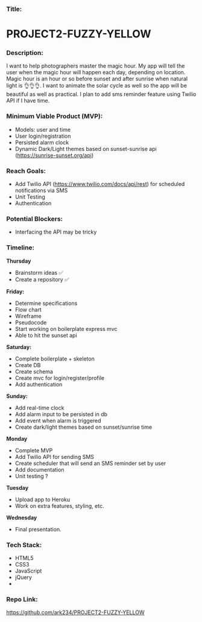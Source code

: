 ### Title:
# PROJECT2-FUZZY-YELLOW

### Description:
I want to help photographers master the magic hour. My app will tell the user when the magic hour will happen each day, depending on location. Magic hour is an hour or so before sunset and after sunrise when natural light is 👌👌👌. I want to animate the solar cycle as well so the app will be beautiful as well as practical. I plan to add sms reminder feature using Twilio API if I have time. 

### Minimum Viable Product (MVP):
- Models: user and time
- User login/registration
- Persisted alarm clock
- Dynamic Dark/Light themes based on sunset-sunrise api (https://sunrise-sunset.org/api)
### Reach Goals:
- Add Twilio API (https://www.twilio.com/docs/api/rest) for scheduled notifications via SMS
- Unit Testing
- Authentication
### Potential Blockers:
- Interfacing the API may be tricky
### Timeline:
**Thursday**
- Brainstorm ideas ✅
- Create a repository ✅

**Friday:**
- Determine specifications
- Flow chart
- Wireframe
- Pseudocode
- Start working on boilerplate express mvc 
- Able to hit the sunset api

**Saturday:**
- Complete boilerplate + skeleton
- Create DB
- Create schema
- Create mvc for login/register/profile
- Add authentication

**Sunday:**
- Add real-time clock
- Add alarm input to be persisted in db
- Add event when alarm is triggered
- Create dark/light themes based on sunset/sunrise time

**Monday**
- Complete MVP 
- Add Twilio API for sending SMS
- Create scheduler that will send an SMS reminder set by user
- Add documentation 
- Unit testing ?

**Tuesday**
- Upload app to Heroku 
- Work on extra features, styling, etc. 

**Wednesday**
- Final presentation.
### Tech Stack:
- HTML5
- CSS3
- JavaScript
- jQuery
- 
### Repo Link:
https://github.com/ark234/PROJECT2-FUZZY-YELLOW
